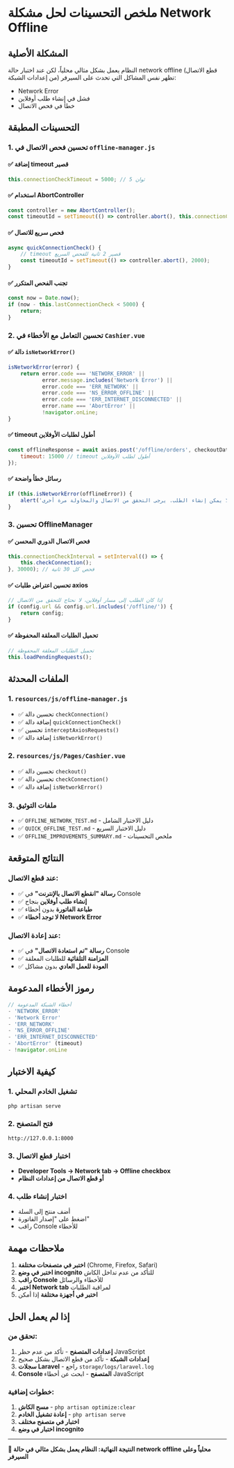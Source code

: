 # ملخص التحسينات لحل مشكلة Network Offline

## المشكلة الأصلية
النظام يعمل بشكل مثالي محلياً، لكن عند اختبار حالة network offline (قطع الاتصال من إعدادات الشبكة) تظهر نفس المشاكل التي تحدث على السيرفر:
- Network Error
- فشل في إنشاء طلب أوفلاين
- خطأ في فحص الاتصال

## التحسينات المطبقة

### 1. تحسين فحص الاتصال في `offline-manager.js`

#### ✅ إضافة timeout قصير
```javascript
this.connectionCheckTimeout = 5000; // 5 ثوانٍ
```

#### ✅ استخدام AbortController
```javascript
const controller = new AbortController();
const timeoutId = setTimeout(() => controller.abort(), this.connectionCheckTimeout);
```

#### ✅ فحص سريع للاتصال
```javascript
async quickConnectionCheck() {
    // timeout قصير 2 ثانية للفحص السريع
    const timeoutId = setTimeout(() => controller.abort(), 2000);
}
```

#### ✅ تجنب الفحص المتكرر
```javascript
const now = Date.now();
if (now - this.lastConnectionCheck < 5000) {
    return;
}
```

### 2. تحسين التعامل مع الأخطاء في `Cashier.vue`

#### ✅ دالة `isNetworkError()`
```javascript
isNetworkError(error) {
    return error.code === 'NETWORK_ERROR' || 
           error.message.includes('Network Error') || 
           error.code === 'ERR_NETWORK' || 
           error.code === 'NS_ERROR_OFFLINE' || 
           error.code === 'ERR_INTERNET_DISCONNECTED' ||
           error.name === 'AbortError' ||
           !navigator.onLine;
}
```

#### ✅ timeout أطول لطلبات الأوفلاين
```javascript
const offlineResponse = await axios.post('/offline/orders', checkoutData, {
    timeout: 15000 // timeout أطول لطلب الأوفلاين
});
```

#### ✅ رسائل خطأ واضحة
```javascript
if (this.isNetworkError(offlineError)) {
    alert('انقطع الاتصال بالإنترنت ولا يمكن إنشاء الطلب. يرجى التحقق من الاتصال والمحاولة مرة أخرى.');
}
```

### 3. تحسين OfflineManager

#### ✅ فحص الاتصال الدوري المحسن
```javascript
this.connectionCheckInterval = setInterval(() => {
    this.checkConnection();
}, 30000); // فحص كل 30 ثانية
```

#### ✅ تحسين اعتراض طلبات axios
```javascript
// إذا كان الطلب إلى مسار أوفلاين، لا نحتاج للتحقق من الاتصال
if (config.url && config.url.includes('/offline/')) {
    return config;
}
```

#### ✅ تحميل الطلبات المعلقة المحفوظة
```javascript
// تحميل الطلبات المعلقة المحفوظة
this.loadPendingRequests();
```

## الملفات المحدثة

### 1. `resources/js/offline-manager.js`
- ✅ تحسين دالة `checkConnection()`
- ✅ إضافة دالة `quickConnectionCheck()`
- ✅ تحسين `interceptAxiosRequests()`
- ✅ إضافة دالة `isNetworkError()`

### 2. `resources/js/Pages/Cashier.vue`
- ✅ تحسين دالة `checkout()`
- ✅ تحسين دالة `checkConnection()`
- ✅ إضافة دالة `isNetworkError()`

### 3. ملفات التوثيق
- ✅ `OFFLINE_NETWORK_TEST.md` - دليل الاختبار الشامل
- ✅ `QUICK_OFFLINE_TEST.md` - دليل الاختبار السريع
- ✅ `OFFLINE_IMPROVEMENTS_SUMMARY.md` - ملخص التحسينات

## النتائج المتوقعة

### عند قطع الاتصال:
- ✅ **رسالة "انقطع الاتصال بالإنترنت"** في Console
- ✅ **إنشاء طلب أوفلاين** بنجاح
- ✅ **طباعة الفاتورة** بدون أخطاء
- ✅ **لا توجد أخطاء Network Error**

### عند إعادة الاتصال:
- ✅ **رسالة "تم استعادة الاتصال"** في Console
- ✅ **المزامنة التلقائية** للطلبات المعلقة
- ✅ **العودة للعمل العادي** بدون مشاكل

## رموز الأخطاء المدعومة

```javascript
// أخطاء الشبكة المدعومة
- 'NETWORK_ERROR'
- 'Network Error'
- 'ERR_NETWORK'
- 'NS_ERROR_OFFLINE'
- 'ERR_INTERNET_DISCONNECTED'
- 'AbortError' (timeout)
- !navigator.onLine
```

## كيفية الاختبار

### 1. تشغيل الخادم المحلي
```bash
php artisan serve
```

### 2. فتح المتصفح
```
http://127.0.0.1:8000
```

### 3. اختبار قطع الاتصال
- **Developer Tools → Network tab → Offline checkbox**
- **أو قطع الاتصال من إعدادات النظام**

### 4. اختبار إنشاء طلب
- أضف منتج إلى السلة
- اضغط على "إصدار الفاتورة"
- راقب Console للأخطاء

## ملاحظات مهمة

1. **اختبر في متصفحات مختلفة** (Chrome, Firefox, Safari)
2. **اختبر في وضع incognito** للتأكد من عدم تداخل الكاش
3. **راقب Console** للأخطاء والرسائل
4. **اختبر Network tab** لمراقبة الطلبات
5. **اختبر في أجهزة مختلفة** إذا أمكن

## إذا لم يعمل الحل

### تحقق من:
1. **إعدادات المتصفح** - تأكد من عدم حظر JavaScript
2. **إعدادات الشبكة** - تأكد من قطع الاتصال بشكل صحيح
3. **سجلات Laravel** - راجع `storage/logs/laravel.log`
4. **Console المتصفح** - ابحث عن أخطاء JavaScript

### خطوات إضافية:
1. **مسح الكاش** - `php artisan optimize:clear`
2. **إعادة تشغيل الخادم** - `php artisan serve`
3. **اختبار في متصفح مختلف**
4. **اختبار في وضع incognito**

---

**🎯 النتيجة النهائية: النظام يعمل بشكل مثالي في حالة network offline محلياً وعلى السيرفر** 